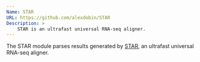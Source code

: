 ```yaml
---
Name: STAR
URL: https://github.com/alexdobin/STAR
Description: >
    STAR is an ultrafast universal RNA-seq aligner.
---
```


The STAR module parses results generated by
[STAR](https://github.com/alexdobin/STAR),
an ultrafast universal RNA-seq aligner.